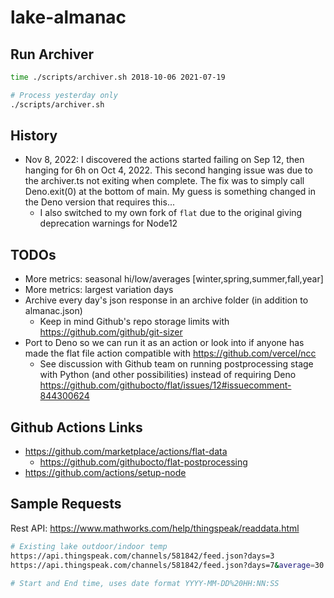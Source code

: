 # lake-almanac

## Run Archiver
```bash
time ./scripts/archiver.sh 2018-10-06 2021-07-19

# Process yesterday only
./scripts/archiver.sh
```

## History
- Nov 8, 2022: I discovered the actions started failing on Sep 12, then hanging for 6h on Oct 4, 2022. This second hanging issue was due to the archiver.ts not exiting when complete. The fix was to simply call Deno.exit(0) at the bottom of main. My guess is something changed in the Deno version that requires this...
  - I also switched to my own fork of `flat` due to the original giving deprecation warnings for Node12

## TODOs
- More metrics: seasonal hi/low/averages [winter,spring,summer,fall,year]
- More metrics: largest variation days
- Archive every day's json response in an archive folder (in addition to almanac.json)
   - Keep in mind Github's repo storage limits with https://github.com/github/git-sizer
- Port to Deno so we can run it as an action or look into if anyone has made the flat file action compatible with https://github.com/vercel/ncc
   - See discussion with Github team on running postprocessing stage with Python (and other possibilities) instead of requiring Deno https://github.com/githubocto/flat/issues/12#issuecomment-844300624

## Github Actions Links
- https://github.com/marketplace/actions/flat-data
   - https://github.com/githubocto/flat-postprocessing
- https://github.com/actions/setup-node

## Sample Requests

Rest API: https://www.mathworks.com/help/thingspeak/readdata.html

```bash
# Existing lake outdoor/indoor temp
https://api.thingspeak.com/channels/581842/feed.json?days=3
https://api.thingspeak.com/channels/581842/feed.json?days=7&average=30

# Start and End time, uses date format YYYY-MM-DD%20HH:NN:SS

```
